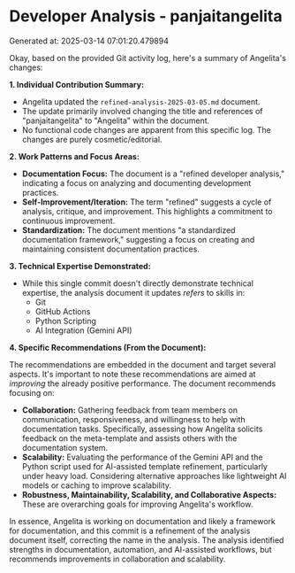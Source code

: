 # Developer Analysis - panjaitangelita
Generated at: 2025-03-14 07:01:20.479894

Okay, based on the provided Git activity log, here's a summary of Angelita's changes:

**1. Individual Contribution Summary:**

*   Angelita updated the `refined-analysis-2025-03-05.md` document.
*   The update primarily involved changing the title and references of "panjaitangelita" to "Angelita" within the document.
*   No functional code changes are apparent from this specific log. The changes are purely cosmetic/editorial.

**2. Work Patterns and Focus Areas:**

*   **Documentation Focus:** The document is a "refined developer analysis," indicating a focus on analyzing and documenting development practices.
*   **Self-Improvement/Iteration:** The term "refined" suggests a cycle of analysis, critique, and improvement. This highlights a commitment to continuous improvement.
*   **Standardization:** The document mentions "a standardized documentation framework," suggesting a focus on creating and maintaining consistent documentation practices.

**3. Technical Expertise Demonstrated:**

*   While this single commit doesn't directly demonstrate technical expertise, the analysis document it updates *refers* to skills in:
    *   Git
    *   GitHub Actions
    *   Python Scripting
    *   AI Integration (Gemini API)

**4. Specific Recommendations (From the Document):**

The recommendations are embedded in the document and target several aspects. It's important to note these recommendations are aimed at *improving* the already positive performance. The document recommends focusing on:

*   **Collaboration:** Gathering feedback from team members on communication, responsiveness, and willingness to help with documentation tasks. Specifically, assessing how Angelita solicits feedback on the meta-template and assists others with the documentation system.
*   **Scalability:** Evaluating the performance of the Gemini API and the Python script used for AI-assisted template refinement, particularly under heavy load. Considering alternative approaches like lightweight AI models or caching to improve scalability.
*   **Robustness, Maintainability, Scalability, and Collaborative Aspects:** These are overarching goals for improving Angelita's workflow.

In essence, Angelita is working on documentation and likely a framework for documentation, and this commit is a refinement of the analysis document itself, correcting the name in the analysis. The analysis identified strengths in documentation, automation, and AI-assisted workflows, but recommends improvements in collaboration and scalability.
